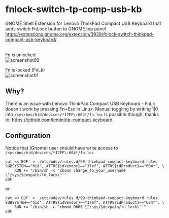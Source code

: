 # fnlock-switch-tp-comp-usb-kb
GNOME Shell Extension for Lenovo ThinkPad Compact USB Keyboard that adds switch FnLock button to GNOME top panel
https://extensions.gnome.org/extension/3939/fnlock-switch-thinkpad-compact-usb-keyboard/

\
Fn is unlocked\
![screenshot00](https://github.com/goloshubov/tp-comp-keyboard-fnlk-switch/blob/master/about/screenshots/ss00.png)

Fn is locked (FnLk)\
![screenshot01](https://github.com/goloshubov/tp-comp-keyboard-fnlk-switch/blob/master/about/screenshots/ss01.png)

## Why?
There is an issue with Lenovo ThinkPad Compact USB Keyboard - FnLk doesn't work by pressing Fn+Esc in Linux. Manual toggling by writing 1|0 into `/sys/bus/hid/devices/*17EF\:604*/fn_loc` is possible though, thanks to: https://github.com/lentinj/tp-compact-keyboard.

## Configuration
Notice that (Gnome) user should have write access to `/sys/bus/hid/devices/*17EF\:604*/fn_loc`

```
cat <<'EOF' >  /etc/udev/rules.d/99-thinkpad-compact-keyboard.rules 
SUBSYSTEM=="hid", ATTRS{idVendor}=="17ef", ATTRS{idProduct}=="604*", \
    RUN += "/bin/sh -c 'chown change_to_your_username \"/sys/$devpath/fn_lock\"'"
EOF
```
or
```
cat <<'EOF' >  /etc/udev/rules.d/99-thinkpad-compact-keyboard.rules 
SUBSYSTEM=="hid", ATTRS{idVendor}=="17ef", ATTRS{idProduct}=="604*", \
    RUN += "/bin/sh -c 'chmod 0666 \"/sys/$devpath/fn_lock\"'"
EOF
```

